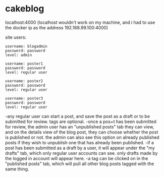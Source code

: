 # cakeblog

localhost:4000
(localhost wouldn't work on my machine, and i had to use the docker ip as the address 192.168.99.100:4000)


site users:
```
username: blogadmin
password: password
level: admin
```
```
username: poster1
password: password
level: regular user
```
```
username: poster2
password: password
level: regular user
```
```
username: poster3
password: password
level: regular user
```

-any regular user can start a post, and save the post as a draft or to be submitted for review. tags are optional.
-once a pos+t has been submitted for review, the admin user has an "unpublished posts" tab they can view, and on the details view of the blog post, they can choose whether the post is published or not. the admin can also see this option on already published posts if they wish to unpublish one that has already been published.
-if a post has been submitted as a draft by a user, it will appear under the "my drafts" tab, which only regular user accounts can see. only drafts made by the logged in account will appear here.
-a tag can be clicked on in the "published posts" tab, which will pull all other blog posts tagged with the same thing.
